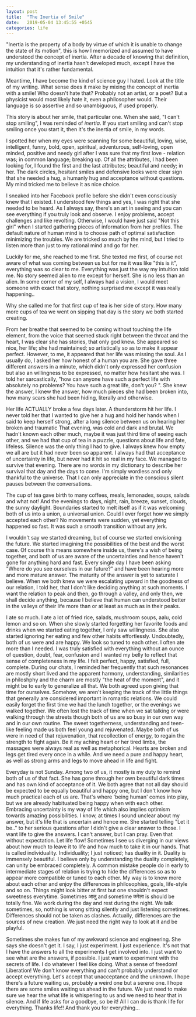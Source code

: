 ```yaml
---
layout: post
title:  "The Inertia of Smile"
date:   2019-05-04 13:45:55 +0545
categories: life
---
```


"Inertia is the property of a body by virtue of which it is unable to change the state of its motion", this is how I memorized and assumed to have understood the concept of inertia. After a decade of knowing that definition, my understanding of inertia hasn't developed much, except I have the intuition that it's rather fundamental.

Meantime, I have become the kind of science guy I hated. Look at the title of my writing. What sense does it make by mixing the concept of inertia with a smile! Who doesn't hate that? Probably not an artist, or a poet? But a physicist would most likely hate it, even a philosopher would. Their language is so assertive and so unambiguous, if used properly.

This story is about her smile, that particular one. When she said, "I can't stop smiling", I was reminded of *inertia*. If you start smiling and can't stop smiling once you start it, then it's the inertia of smile, in my words.

I spotted her when my eyes were scanning for some beautiful, loving, wise, intelligent, funny, bold, open, spiritual, adventurous, self-loving, open minded, positive and needy girl after I was sure that my first love - relation was; in common language; breaking up. Of all the attributes, I had been looking for, I found the first and the last attributes; beautiful and needy; in her. The dark circles, hesitant  smiles and defensive looks were clear sign that she needed a hug, a humanly hug and acceptance without questions. My mind tricked me to believe it as nice choice.

I sneaked into her Facebook profile before she didn't even consciously knew that I existed. I understood few things and yes, I was right that she needed to be heard. As I always say, there's an art in seeing and you can see everything if you truly look and observe. I enjoy problems, accept challenges and like revolting. Otherwise, I would have just said "Not this girl" when I started gathering pieces of information from her profiles. The default nature of human mind is to choose path of optimal satisfaction minimizing the troubles. We are tricked so much by the mind, but I tried to listen more than just to my rational mind and go for her.

Luckily for me, she reached to me first. She texted me first, of course not aware of what was coming between us but for me it was like "this is it", everything was so clear to me. Everything was just the way my intuition told me. No story seemed alien to me except for herself. She is no less than an alien. In some corner of my self, I always had a vision, I would meet someone with exact that story, nothing surprised me except it was really happening..

Why she called me for that first cup of tea is her side of story. How many more cups of tea we went on sipping that day is the story we both started creating.

From her breathe that seemed to be coming without touching the life element, from the voice that seemed stuck right between the throat and the heart, I was clear she has stories, that only god knew. She appeared so nice, her life; she had maintained; so artistically so as to make it appear perfect. However, to me, it appeared that her life was missing the soul. As I usually do, I asked her how honest of a human you are. She gave three different answers in a minute, which didn't only expressed her confusion but also an willingness to be expressed, no matter how hesitant she was. I told her sarcastically, "how can anyone have such a perfect life with absolutely no problems?  You have such a great life, don't you? ". She knew the answer, I knew the answer, how much pieces she had been broken into, how many scars she had been hiding, literally and otherwise.

Her life ACTUALLY broke a few days later. A thunderstorm hit her life. I never told her that I wanted to give her a hug and hold her hands when I said to keep herself strong, after a long silence between us on hearing her broken and traumatic That evening, was cold and dark and brutal. We hadn't known each other much, maybe it was just third time of seeing each other, and we had that cup of tea in a puzzle, questions about life and fate,  lifeless. Silence was the only thing I had to give. I always knew how empty we all are but it had never been so apparent. I always had that acceptance of uncertainty in life, but never had it hit so real in my face. We managed to survive that evening. There are no words in my dictionary to describe her survival that day and the days to come. I'm simply wordless and only thankful to the universe. That I can only appreciate in the conscious silent pauses between the conversations. 

The cup of tea gave birth to many coffees, meals, lemonades, soups, salads and what not! And the evenings to days, night, rain, breeze, sunset, clouds, the sunny daylight. Boundaries started to melt itself as if it was welcoming both of us into a union, a universal union. Could I ever forget how we simply
accepted each other? No movements were sudden, yet everything happened so fast. It was such a smooth transition without any jerk.

I wouldn't say we started dreaming, but of course we started envisioning the future. We started imagining the possibilities of the best and the worst case. Of course this means somewhere inside us, there's a wish of being together, and both of us are aware of the uncertainties and hence haven't gone for anything hard and fast. Every single day I have been asking "Where do you see ourselves in our future?" and have been hearing more and more mature answer. The maturity of the answer is yet to saturate I believe. When we both knew we were escalating upward in the goodness of our relation, I told her, that I don't like deciding anything at such moments. I want the relation to peak and then, go through a valley, and only then, we shall decide anything, because I believe that human can understood better in the valleys of their life more than or at least as much as in their peaks.

I ate so much. I ate a lot of fried rice, salads, mushroom soups, aalu, cold lemon and so on. When she slowly started forgetting her favorite foods and drinks when we started eating together, I only saw willingness. She also started ignoring her eating and few other habits effortlessly. Undoubtedly, both of us were and are happy. We look so tuned to each other. I often ate more than I needed. I was truly satisfied with everything without an ounce of question, doubt, fear, confusion and I wanted my belly to reflect that sense of completeness in my life. I felt perfect, happy, satisfied, full, complete. During our chats, I reminded her frequently that such resonances are mostly short lived and the apparent harmony, understanding, similarities in philoshphy and the charm are mostly "the heat of the moment", and it might be to early to generalize all that. We both agreed upon giving that time for ourselves. Somehow, we aren't keeping the track of the little things that generally are considered important in romantic relations. We could easily forget the first time we had the lunch together, or the evenings we walked together. We often lost the track of time when we sat talking or were walking through the streets though both of us are so busy in our own way and in our own routine. The sweet togetherness, understanding and teen-like feeling made us both feel young and rejuvenated. Maybe both of us were in need of that rejuvenation, that recollection of energy, to regain the strength to fight again. Be it my aching heart or her tired limbs, the massages were always real as well as metaphorical. Hearts are broken and legs get tired every once in a while. And we need a pure and happy heart, as well as strong arms and legs to move ahead in life and fight. 

Everyday is not Sunday. Among two of us, it mostly is my duty to remind both of us of that fact. She has gone through her own beautiful dark times and has own kind of acceptance of it. We both agree that not all day should be expected to be equally beautiful and happy one, but I don't know how much practical each of us are. That's where 'being human' comes into play, but we are already habituated being happy when with each other. Embracing uncertainty is my way of life which also implies optimism towards amazing possibilities. I know, at times I sound unclear about my answer, but it's life that is uncertain and hence me. She started telling "Let it be.." to her serious questions after I didn't give a clear answer to those. I want life to give the answers. I can't answer, but I can pray. Even that without expectation. Let life flow! Sometimes I see us diverging in our views about how much to leave it to life and how much to take it in our hands. That is called individuality. Individuality; I just noticed; has duality in it. Duality is immensely beautiful. I believe only by understanding the duality completely, can unity be embraced completely. A common mistake people do in early to intermediate stages of relation is trying to hide the differences so as to appear more compatible or tuned to each other. My way is to know more about each other and enjoy the differences in philosophies, goals, life-style and so on. Things might look bitter at first but one shouldn't expect sweetness everytime. Sometimes आलु and sometime करेला is should be totally fine. We work during the day and rest during the night. We talk sometimes, so, nothing is wrong sitting silently and just listening sometimes. Differences should not be taken as clashes. Actually, differences are the sources of new creation. We just need the right way to look at it and be playful.

Sometimes she makes fun of my awkward science and engineering. She says she doesn't get it. I say, I just experiment. I just experience. It's not that I have the answers to all the experiments I get involved into. I just want to see what are the answers, if possible. I just want to experiment with the secrets of life. I do whatever I feel like doing. What a sense of freedom! Liberation! We don't know everything and can't probably understand or accept everything. Let's accept that unacceptance and the unknown. I hope there's a future waiting us, probably a weird one but a serene one. I hope there are some smiles waiting us ahead in the future. We just need to make sure we hear the what life is whispering to us and we need to hear that in silence. And if life asks for a goodbye, so be it! All I can do is thank life for everything. Thanks life!! And thank you for everything...

<div class="fb-comments" data-href="https://scimad.github.io/work/2019/05/21/the-inertia-of-smile.html" data-width="600" data-numposts="5"></div>